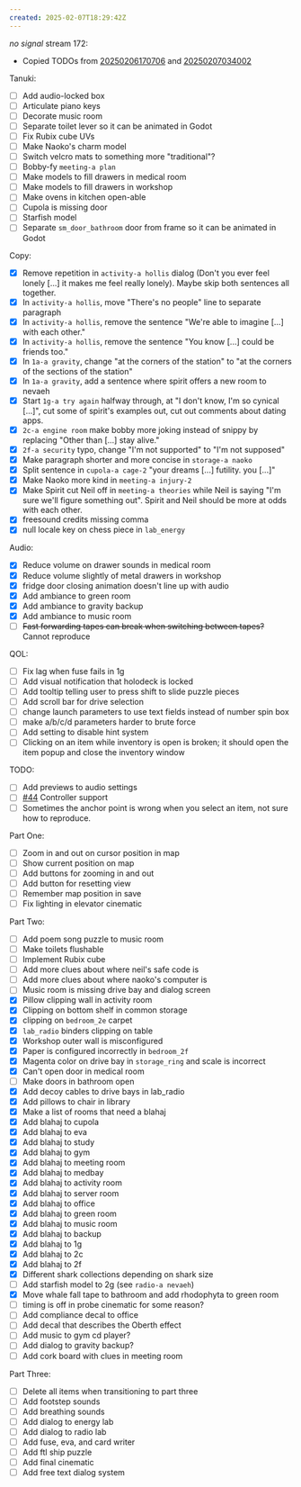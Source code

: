 ```yaml
---
created: 2025-02-07T18:29:42Z
---
```


_no signal_ stream 172:
- Copied TODOs from [20250206170706](20250206170706.md) and [20250207034002](20250207034002.md)

Tanuki:
- [ ] Add audio-locked box
- [ ] Articulate piano keys
- [ ] Decorate music room
- [ ] Separate toilet lever so it can be animated in Godot
- [ ] Fix Rubix cube UVs
- [ ] Make Naoko's charm model
- [ ] Switch velcro mats to something more "traditional"?
- [ ] Bobby-fy `meeting-a plan`
- [ ] Make models to fill drawers in medical room
- [ ] Make models to fill drawers in workshop
- [ ] Make ovens in kitchen open-able
- [ ] Cupola is missing door
- [ ] Starfish model
- [ ] Separate `sm_door_bathroom` door from frame so it can be animated in Godot

Copy:
- [x] Remove repetition in `activity-a hollis` dialog (Don't you ever feel lonely \[...\] it makes me feel really lonely). Maybe skip both sentences all together.
- [x] In `activity-a hollis`, move "There's no people" line to separate paragraph
- [x] In `activity-a hollis`, remove the sentence "We're able to imagine \[...\] with each other."
- [x] In `activity-a hollis`, remove the sentence "You know \[...\] could be friends too."
- [x] In `1a-a gravity`, change "at the corners of the station" to "at the corners of the sections of the station"
- [x] In `1a-a gravity`, add a sentence where spirit offers a new room to nevaeh
- [x] Start `1g-a try again` halfway through, at "I don't know, I'm so cynical \[...\]", cut some of spirit's examples out, cut out comments about dating apps.
- [x] `2c-a engine room` make bobby more joking instead of snippy by replacing "Other than \[...\] stay alive."
- [x] `2f-a security` typo, change "I'm not supported" to "I'm not supposed"
- [x] Make paragraph shorter and more concise in `storage-a naoko`
- [x] Split sentence in `cupola-a cage-2` "your dreams \[...\] futility. you \[...\]"
- [x] Make Naoko more kind in `meeting-a injury-2`
- [x] Make Spirit cut Neil off in `meeting-a theories` while Neil is saying "I'm sure we'll figure something out". Spirit and Neil should be more at odds with each other.
- [x] freesound credits missing comma
- [x] null locale key on chess piece in `lab_energy`

Audio:
- [x] Reduce volume on drawer sounds in medical room
- [x] Reduce volume slightly of metal drawers in workshop
- [x] fridge door closing animation doesn't line up with audio
- [x] Add ambiance to green room
- [x] Add ambiance to gravity backup
- [x] Add ambiance to music room
- [ ] ~~Fast forwarding tapes can break when switching between tapes?~~ Cannot reproduce

QOL:
- [ ] Fix lag when fuse fails in 1g
- [ ] Add visual notification that holodeck is locked
- [ ] Add tooltip telling user to press shift to slide puzzle pieces
- [ ] Add scroll bar for drive selection
- [ ] change launch parameters to use text fields instead of number spin box
- [ ] make a/b/c/d parameters harder to brute force
- [ ] Add setting to disable hint system
- [ ] Clicking on an item while inventory is open is broken; it should open the item popup and close the inventory window

TODO:
- [ ] Add previews to audio settings
- [ ] [#44](https://gitea.arcturuscollective.com/exodrifter/lost-contact/issues/44) Controller support
- [ ] Sometimes the anchor point is wrong when you select an item, not sure how to reproduce.

Part One:
- [ ] Zoom in and out on cursor position in map
- [ ] Show current position on map
- [ ] Add buttons for zooming in and out
- [ ] Add button for resetting view
- [ ] Remember map position in save
- [ ] Fix lighting in elevator cinematic

Part Two:
- [ ] Add poem song puzzle to music room
- [ ] Make toilets flushable
- [ ] Implement Rubix cube
- [ ] Add more clues about where neil's safe code is
- [ ] Add more clues about where naoko's computer is
- [ ] Music room is missing drive bay and dialog screen
- [x] Pillow clipping wall in activity room
- [x] Clipping on bottom shelf in common storage
- [x] clipping on `bedroom_2e` carpet
- [x] `lab_radio` binders clipping on table
- [x] Workshop outer wall is misconfigured
- [x] Paper is configured incorrectly in `bedroom_2f`
- [x] Magenta color on drive bay in `storage_ring` and scale is incorrect
- [x] Can't open door in medical room
- [ ] Make doors in bathroom open
- [x] Add decoy cables to drive bays in lab_radio
- [x] Add pillows to chair in library
- [x] Make a list of rooms that need a blahaj
- [x] Add blahaj to cupola
- [x] Add blahaj to eva
- [x] Add blahaj to study
- [x] Add blahaj to gym
- [x] Add blahaj to meeting room
- [x] Add blahaj to medbay
- [x] Add blahaj to activity room
- [x] Add blahaj to server room
- [x] Add blahaj to office
- [x] Add blahaj to green room
- [x] Add blahaj to music room
- [x] Add blahaj to backup
- [x] Add blahaj to 1g
- [x] Add blahaj to 2c
- [x] Add blahaj to 2f
- [x] Different shark collections depending on shark size
- [ ] Add starfish model to 2g (see `radio-a nevaeh`)
- [x] Move whale fall tape to bathroom and add rhodophyta to green room
- [ ] timing is off in probe cinematic for some reason?
- [ ] Add compliance decal to office
- [ ] Add decal that describes the Oberth effect
- [ ] Add music to gym cd player?
- [ ] Add dialog to gravity backup?
- [ ] Add cork board with clues in meeting room

Part Three:
- [ ] Delete all items when transitioning to part three
- [ ] Add footstep sounds
- [ ] Add breathing sounds
- [ ] Add dialog to energy lab
- [ ] Add dialog to radio lab
- [ ] Add fuse, eva, and card writer
- [ ] Add ftl ship puzzle
- [ ] Add final cinematic
- [ ] Add free text dialog system
